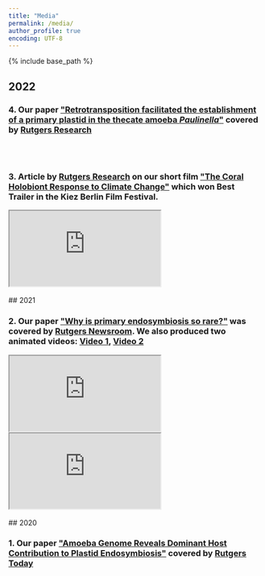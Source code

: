 ```yaml
---
title: "Media"
permalink: /media/
author_profile: true
encoding: UTF-8
---
```


{% include base_path %}

<style>
ul {
  list-style-type: none;
}
</style>

## 2022

### 4\. Our paper ["Retrotransposition facilitated the establishment of a primary plastid in the thecate amoeba *Paulinella*"](https://www.pnas.org/doi/10.1073/pnas.2121241119) covered by [Rutgers Research](https://research.rutgers.edu/news/dynamic-evolution-photosynthetic-organelle)

<br/><br/>
### 3\. Article by [Rutgers Research](https://research.rutgers.edu/news/rutgers-researcher-aims-protect-and-regenerate-corals-through-coral-genomics-500k-nsf-grant) on our short film ["The Coral Holobiont Response to Climate Change"](https://www.youtube.com/watch?v=TWtQn2thSrM) which won Best Trailer in the Kiez Berlin Film Festival.
<iframe src="https://www.youtube.com/embed/TWtQn2thSrM"></iframe>
<br/><br/>
## 2021

### 2\. Our paper ["Why is primary endosymbiosis so rare?"](https://nph.onlinelibrary.wiley.com/doi/10.1111/nph.17478) was covered by [Rutgers Newsroom](https://www.rutgers.edu/news/new-study-sheds-light-evolution-photosynthesis). We also produced two animated videos: [Video 1](https://www.youtube.com/watch?v=Pbosfj1oV6I), [Video 2](https://www.youtube.com/watch?v=nJ9ApL9Mq6w&t=3s)
<iframe src="https://www.youtube.com/embed/Pbosfj1oV6I">\n</iframe><iframe src="https://www.youtube.com/embed/nJ9ApL9Mq6w"></iframe>
<br/><br/>
## 2020

### 1\. Our paper ["Amoeba Genome Reveals Dominant Host Contribution to Plastid Endosymbiosis"](https://pubmed.ncbi.nlm.nih.gov/32790833/) covered by [Rutgers Today](https://sebsnjaesnews.rutgers.edu/2020/10/bhattacharya-lab-analyzes-genome-sequence-of-paulinella-shedding-light-on-the-origin-of-photosynthesis/)

<br/><br/>

